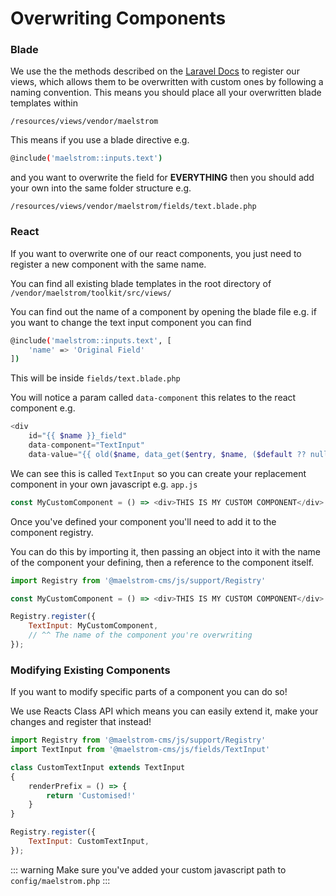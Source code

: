 # Overwriting Components

### Blade

We use the the methods described on the [Laravel Docs](https://laravel.com/docs/5.8/packages#views) to register our views, which allows them to be overwritten with custom ones by following a naming convention. This means you should place all your overwritten blade templates within

```
/resources/views/vendor/maelstrom
```

This means if you use a blade directive e.g.

```bash
@include('maelstrom::inputs.text')
```

and you want to overwrite the field for **EVERYTHING** then you should add your own into the same folder structure e.g.

```
/resources/views/vendor/maelstrom/fields/text.blade.php
```

### React

If you want to overwrite one of our react components, you just need to register a new component with the same name.

You can find all existing blade templates in the root directory of `/vendor/maelstrom/toolkit/src/views/`

You can find out the name of a component by opening the blade file e.g. if you want to change the text input component you can find

```bash
@include('maelstrom::inputs.text', [
    'name' => 'Original Field'
])
```

This will be inside `fields/text.blade.php`

You will notice a param called `data-component` this relates to the react component e.g.

```php
<div
    id="{{ $name }}_field"
    data-component="TextInput"
    data-value="{{ old($name, data_get($entry, $name, ($default ?? null))) }}"
```

We can see this is called `TextInput` so you can create your replacement component in your own javascript e.g. `app.js`

```js
const MyCustomComponent = () => <div>THIS IS MY CUSTOM COMPONENT</div>
```

Once you've defined your component you'll need to add it to the component registry.

You can do this by importing it, then passing an object into it with the name of the component your defining, then a reference to the component itself.

```js
import Registry from '@maelstrom-cms/js/support/Registry'

const MyCustomComponent = () => <div>THIS IS MY CUSTOM COMPONENT</div>

Registry.register({
    TextInput: MyCustomComponent,
    // ^^ The name of the component you're overwriting
});
```

### Modifying Existing Components

If you want to modify specific parts of a component you can do so!

We use Reacts Class API which means you can easily extend it, make your changes and register that instead!

```js
import Registry from '@maelstrom-cms/js/support/Registry'
import TextInput from '@maelstrom-cms/js/fields/TextInput'

class CustomTextInput extends TextInput
{
    renderPrefix = () => {
        return 'Customised!'
    }
}

Registry.register({
    TextInput: CustomTextInput,
});
```

::: warning
Make sure you've added your custom javascript path to `config/maelstrom.php` 
:::
